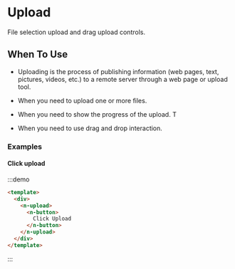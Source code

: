 # Upload
File selection upload and drag upload controls.

## When To Use
- Uploading is the process of publishing information (web pages, text, pictures, videos, etc.) to a remote server through a web page or upload tool.

- When you need to upload one or more files.

- When you need to show the progress of the upload.
T

- When you need to use drag and drop interaction.

### Examples

#### Click upload

:::demo

```html
<template>
  <div>
    <n-upload>
      <n-button>
        Click Upload
      </n-button>
    </n-upload>
  </div>
</template>
```
:::